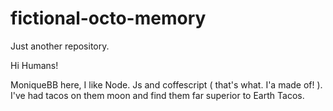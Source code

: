 # fictional-octo-memory
Just another repository.



Hi Humans!

MoniqueBB here, I like Node. Js and coffescript ( that's what. I'a made of! ). I've had tacos on them moon and find them far superior to Earth Tacos.
